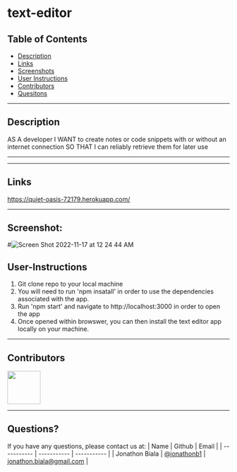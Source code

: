 # text-editor

## Table of Contents

- [Description](#Description)
- [Links](#Links)
- [Screenshots](#Screenshots)
- [User Instructions](#User-Instructions)
- [Contributors](#Contributors)
- [Quesitons](#Questions)

---

## Description

AS A developer
I WANT to create notes or code snippets with or without an internet connection
SO THAT I can reliably retrieve them for later use

---

---

## Links

https://quiet-oasis-72179.herokuapp.com/

---

## Screenshot:

#![Screen Shot 2022-11-17 at 12 24 44 AM](https://user-images.githubusercontent.com/102259821/202394674-0f0be2e2-7690-4617-a5e6-eac2b7293bf7.png)


## User-Instructions

1. Git clone repo to your local machine
2. You will need to run 'npm insatall' in order to use the dependencies associated with the app.
3. Run 'npm start' and navigate to http://localhost:3000 in order to open the app
4. Once opened within browswer, you can then install the text editor app locally on your machine.

---

## Contributors

[<img src="https://ca.slack-edge.com/T03EP850QMA-U03LRRGR9SA-26e6f5444e8e-512" width="75" height="75">](https://github.com/jonathonb1)

---

## Questions?

If you have any questions, please contact us at:
| Name | Github | Email |
| ----------- | ----------- | ----------- |
| Jonathon Biala | [@jonathonb1](https://github.com/jonathonb1) | jonathon.biala@gmail.com |
